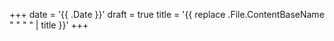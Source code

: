 +++
date = '{{ .Date }}'
draft = true
title = '{{ replace .File.ContentBaseName " " " " | title }}'
+++
